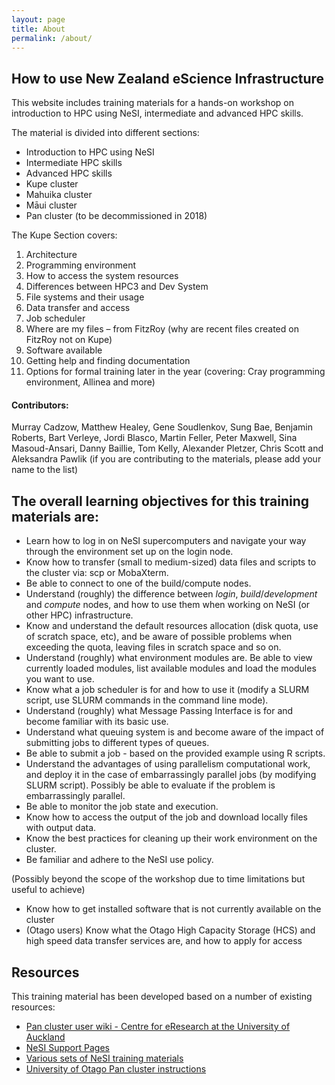 ```yaml
---
layout: page
title: About
permalink: /about/
---
```


## How to use New Zealand eScience Infrastructure

This website includes training materials for a hands-on workshop on introduction to HPC using NeSI, intermediate and advanced HPC skills.

The material is divided into different sections: <br/>
* Introduction to HPC using NeSI
* Intermediate HPC skills
* Advanced HPC skills
* Kupe cluster
* Mahuika cluster
* Māui cluster
* Pan cluster (to be decommissioned in 2018)

The Kupe Section covers:<br/>
1)    Architecture <br/>
2)    Programming environment <br/>
3)    How to access the system resources <br/>
4)    Differences between HPC3 and Dev System <br/>
5)    File systems and their usage <br/>
6)    Data transfer and access <br/>
7)    Job scheduler <br/>
8)    Where are my files – from FitzRoy (why are recent files created on FitzRoy not on Kupe) <br/>
9)    Software available <br/>
10)   Getting help and finding documentation <br/>
11)   Options for formal training later in the year (covering: Cray programming environment,  Allinea and more)


#### Contributors:

Murray Cadzow, Matthew Healey, Gene Soudlenkov, Sung Bae, Benjamin Roberts,  Bart Verleye, Jordi Blasco, Martin Feller, Peter Maxwell, Sina Masoud-Ansari, Danny Baillie, Tom Kelly, Alexander Pletzer, Chris Scott and Aleksandra Pawlik
(if you are contributing to the materials, please add your name to the list)


## The overall learning objectives for this training materials are:

* Learn how to log in on NeSI supercomputers and navigate your way through the environment set up on the login node.
* Know how to transfer (small to medium-sized) data files and scripts to the cluster via: scp or MobaXterm.
* Be able to connect to one of the build/compute nodes.
* Understand (roughly) the difference between *login*, *build*/*development* and *compute* nodes, and how to use them when working on NeSI (or other HPC) infrastructure.
* Know and understand the default resources allocation (disk quota, use of scratch space, etc), and be aware of possible problems when exceeding the quota, leaving files in scratch space and so on.
* Understand (roughly) what environment modules are. Be able to view currently loaded modules, list available modules and load the modules you want to use.
* Know what a job scheduler is for and how to use it (modify a SLURM script, use SLURM commands in the command line mode).
* Understand (roughly) what Message Passing Interface is for and become familiar with its basic use.
* Understand what queuing system is and become aware of the impact of submitting jobs to different types of queues.
* Be able to submit a job - based on the provided example using R scripts.
* Understand the advantages of using parallelism computational work, and deploy it in the case of embarrassingly parallel jobs (by modifying SLURM script). Possibly be able to evaluate if the problem is embarrassingly parallel.
* Be able to monitor the job state and execution.
* Know how to access the output of the job and download locally files with output data.
* Know the best practices for cleaning up their work environment on the cluster.
* Be familiar and adhere to the NeSI use policy.

(Possibly beyond the scope of the workshop due to time limitations but useful to achieve)
* Know how to get installed software that is not currently available on the cluster
* (Otago users) Know what the Otago High Capacity Storage (HCS) and high speed data transfer services are, and how to apply for access

## Resources

This training material has been developed based on a number of existing resources:

* [Pan cluster user wiki - Centre for eResearch at the University of Auckland](https://wiki.auckland.ac.nz/display/CER/Centre+for+eResearch+User+Documentation+Start)
* [NeSI Support Pages](https://support.nesi.org.nz/hc/en-gb)
* [Various sets of NeSI training materials](https://github.com/nesi/training)
* [University of Otago Pan cluster instructions](https://rawgit.com/dannybaillie/NeSI/master/OtagoPanInstructions.html)
